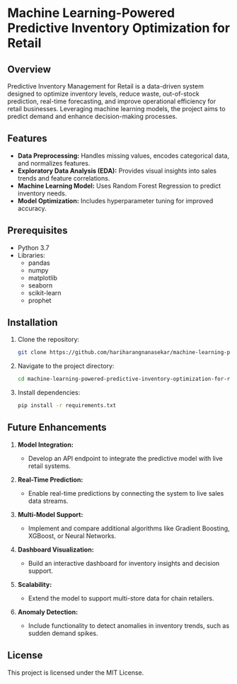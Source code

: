 # Machine Learning-Powered Predictive Inventory Optimization for Retail

## Overview

Predictive Inventory Management for Retail is a data-driven system designed to optimize inventory levels, reduce waste, out-of-stock prediction, real-time forecasting, and improve operational efficiency for retail businesses. Leveraging machine learning models, the project aims to predict demand and enhance decision-making processes.

## Features

- **Data Preprocessing:** Handles missing values, encodes categorical data, and normalizes features.
- **Exploratory Data Analysis (EDA):** Provides visual insights into sales trends and feature correlations.
- **Machine Learning Model:** Uses Random Forest Regression to predict inventory needs.
- **Model Optimization:** Includes hyperparameter tuning for improved accuracy.

## Prerequisites

- Python 3.7
- Libraries:
  - pandas
  - numpy
  - matplotlib
  - seaborn
  - scikit-learn
  - prophet



## Installation

1. Clone the repository:
   ```bash
   git clone https://github.com/hariharangnanasekar/machine-learning-powered-predictive-inventory-optimization-for-retail.git
   ```
2. Navigate to the project directory:
   ```bash
   cd machine-learning-powered-predictive-inventory-optimization-for-retail
   ```
3. Install dependencies:
   ```bash
   pip install -r requirements.txt
   ```

##

## Future Enhancements

1. **Model Integration:**

   - Develop an API endpoint to integrate the predictive model with live retail systems.

2. **Real-Time Prediction:**

   - Enable real-time predictions by connecting the system to live sales data streams.

3. **Multi-Model Support:**

   - Implement and compare additional algorithms like Gradient Boosting, XGBoost, or Neural Networks.

4. **Dashboard Visualization:**

   - Build an interactive dashboard for inventory insights and decision support.

5. **Scalability:**

   - Extend the model to support multi-store data for chain retailers.

6. **Anomaly Detection:**

   - Include functionality to detect anomalies in inventory trends, such as sudden demand spikes.

##

## License

This project is licensed under the MIT License.

